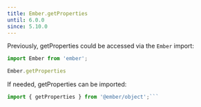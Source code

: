 ```yaml
---
title: Ember.getProperties
until: 6.0.0
since: 5.10.0
---
```



Previously, getProperties could be accessed via the `Ember` import:
```js
import Ember from 'ember';

Ember.getProperties
```

 If needed, getProperties can be imported:
```js
import { getProperties } from '@ember/object';```
